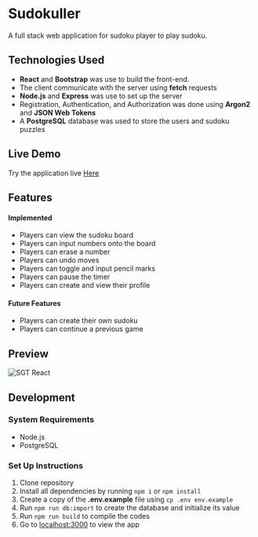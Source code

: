 # Sudokuller

A full stack web application for sudoku player to play sudoku.


## Technologies Used

- **React** and **Bootstrap** was use to build the front-end.
- The client communicate with the server using **fetch** requests
- **Node.js** and **Express** was use to set up the server
- Registration, Authentication, and Authorization was done using **Argon2** and **JSON Web Tokens**
- A **PostgreSQL** database was used to store the users and sudoku puzzles 

## Live Demo

Try the application live [Here](https://sudokuller.herokuapp.com)

## Features

#### Implemented

- Players can view the sudoku board
- Players can input numbers onto the board
- Players can erase a number
- Players can undo moves
- Players can toggle and input pencil marks
- Players can pause the timer
- Players can create and view their profile

#### Future Features

- Players can create their own sudoku
- Players can continue a previous game

## Preview

![SGT React](assets/sgt-react.gif)

## Development

### System Requirements

- Node.js
- PostgreSQL

### Set Up Instructions

1. Clone repository
2. Install all dependencies by running `npm i` or `npm install`
3. Create a copy of the **.env.example** file using `cp .env env.example`
4. Run `npm run db:import` to create the database and initialize its value
5. Run `npm run build` to compile the codes
6. Go to [localhost:3000](localhost:3000) to view the app
